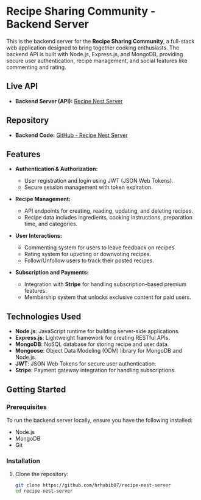 # Recipe Sharing Community - Backend Server

This is the backend server for the **Recipe Sharing Community**, a full-stack web application designed to bring together cooking enthusiasts. The backend API is built with Node.js, Express.js, and MongoDB, providing secure user authentication, recipe management, and social features like commenting and rating.

## Live API
- **Backend Server (API):** [Recipe Nest Server](https://recipe-nest-serever.vercel.app/)

## Repository
- **Backend Code:** [GitHub - Recipe Nest Server](https://github.com/hrhabib07/recipe-nest-server)

## Features

- **Authentication & Authorization:**
  - User registration and login using JWT (JSON Web Tokens).
  - Secure session management with token expiration.

- **Recipe Management:**
  - API endpoints for creating, reading, updating, and deleting recipes.
  - Recipe data includes ingredients, cooking instructions, preparation time, and categories.

- **User Interactions:**
  - Commenting system for users to leave feedback on recipes.
  - Rating system for upvoting or downvoting recipes.
  - Follow/Unfollow users to track their posted recipes.

- **Subscription and Payments:**
  - Integration with **Stripe** for handling subscription-based premium features.
  - Membership system that unlocks exclusive content for paid users.

## Technologies Used

- **Node.js**: JavaScript runtime for building server-side applications.
- **Express.js**: Lightweight framework for creating RESTful APIs.
- **MongoDB**: NoSQL database for storing recipe and user data.
- **Mongoose**: Object Data Modeling (ODM) library for MongoDB and Node.js.
- **JWT**: JSON Web Tokens for secure user authentication.
- **Stripe**: Payment gateway integration for handling subscriptions.



## Getting Started

### Prerequisites
To run the backend server locally, ensure you have the following installed:
- Node.js
- MongoDB
- Git

### Installation

1. Clone the repository:
   ```bash
   git clone https://github.com/hrhabib07/recipe-nest-server
   cd recipe-nest-server
